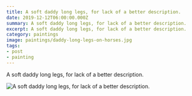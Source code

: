 ```yaml
---
title: A soft daddy long legs, for lack of a better description.
date: 2019-12-12T06:00:00.000Z
summary: A soft daddy long legs, for lack of a better description.
excerpt: A soft daddy long legs, for lack of a better description.
category: paintings
image: paintings/daddy-long-legs-on-horses.jpg
tags: 
- post
- painting
---
```

  A soft daddy long legs, for lack of a better description.
  
![A soft daddy long legs, for lack of a better description.](/static/img/paintings/daddy-long-legs-on-horses.jpg "A soft daddy long legs, for lack of a better description.")